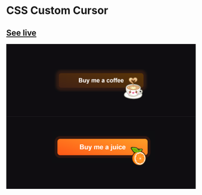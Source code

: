 # CSS Custom Cursor

## **[See live](https://codepen.io/hicoders/pen/YzaoGEP)**

![Preview](preview.png)
